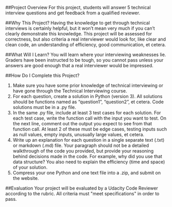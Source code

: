 ##Project Overview
For this project, students will answer 5 technical interview questions and get feedback from a qualified reviewer.

##Why This Project?
Having the knowledge to get through technical interviews is certainly helpful, but it won’t mean very much if you can’t clearly demonstrate this knowledge. This project will be assessed for correctness, but also criteria a real interviewer would look for, like clear and clean code, an understanding of efficiency, good communication, et cetera.

##What Will I Learn?
You will learn where your interviewing weaknesses lie. Graders have been instructed to be tough, so you cannot pass unless your answers are good enough that a real interviewer would be impressed.

##How Do I Complete this Project?
1. Make sure you have some prior knowledge of technical interviewing or have gone through the Technical Interviewing course.
2. For each question, create a solution in Python (version 3). All solutions should be functions named as “question1”, “question2”, et cetera. Code solutions must be in a .py file.
3. In the same .py file, include at least 3 test cases for each solution. For each test case, write the function call with the input you want to test. On the next line, comment out the output you expect to see from that function call. At least 2 of these must be edge cases, testing inputs such as null values, empty inputs, unusually large values, et cetera.
4. Write up an explanation for each question in a single separate text (.txt) or markdown (.md) file. Your paragraph should not be a detailed walkthrough of the code you provided, but provide your reasoning behind decisions made in the code. For example, why did you use that data structure? You also need to explain the efficiency (time and space) of your solution.
5. Compress your one Python and one text file into a .zip, and submit on the website.

##Evaluation
Your project will be evaluated by a Udacity Code Reviewer according to the rubric. All criteria must "meet specifications" in order to pass.
